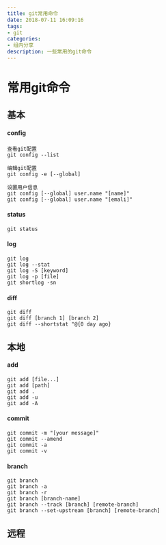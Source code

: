 ```yaml
---
title: git常用命令
date: 2018-07-11 16:09:16
tags:
- git
categories:
- 组内分享
description: 一些常用的git命令
---
```


# 常用git命令

## 基本
#### config
```
查看git配置
git config --list

编辑git配置
git config -e [--global]

设置用户信息
git config [--global] user.name "[name]"
git config [--global] user.name "[emali]"
```

#### status
```
git status
```

#### log
```
git log
git log --stat
git log -S [keyword]
git log -p [file]
git shortlog -sn
```

#### diff
```
git diff
git diff [branch 1] [branch 2]
git diff --shortstat "@{0 day ago}
```

## 本地
#### add
```
git add [file...]
git add [path]
git add .
git add -u
git add -A
```

#### commit
```
git commit -m "[your message]"
git commit --amend
git commit -a
git commit -v
```

#### branch
```
git branch
git branch -a
git branch -r
git branch [branch-name]
git branch --track [branch] [remote-branch]
git branch --set-upstream [branch] [remote-branch]
```

#### 

## 远程